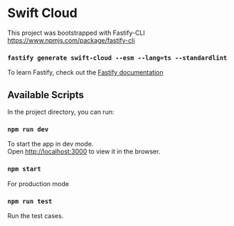 # Swift Cloud
This project was bootstrapped with Fastify-CLI
https://www.npmjs.com/package/fastify-cli
### `fastify generate swift-cloud --esm --lang=ts --standardlint`
To learn Fastify, check out the [Fastify documentation](https://www.fastify.io/docs/latest/)

## Available Scripts

In the project directory, you can run:

### `npm run dev`

To start the app in dev mode.\
Open [http://localhost:3000](http://localhost:3000) to view it in the browser.

### `npm start`

For production mode

### `npm run test`

Run the test cases.

